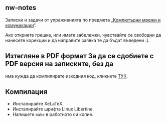 ## nw-notes

Записки и задачи от упражненията по предмета
„[Компютърни мрежи и комуникации](http://moodle.openfmi.net/course/view.php?id=467)“.

Ако откриете грешка, или имате забележки, чувствайте се свободни да нанесете
корекции и да направите заявка те да бъдат въведени :).

## Изтегляне в PDF формат За да се сдобиете с PDF версия на записките, без да
има нужда да компилирате изходния код, кликнете [ТУК](https://github.com/ignisf/nw-notes/downloads).

## Компилация

- Инсталирайте XeLaTeX.
- Инсталирайте шрифта Linux Libertine.
- Напишете ``make`` в работното си копие.
